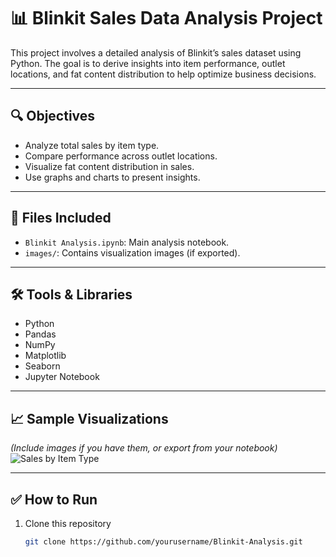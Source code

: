 # 📊 Blinkit Sales Data Analysis Project

This project involves a detailed analysis of Blinkit’s sales dataset using Python. The goal is to derive insights into item performance, outlet locations, and fat content distribution to help optimize business decisions.

---

## 🔍 Objectives
- Analyze total sales by item type.
- Compare performance across outlet locations.
- Visualize fat content distribution in sales.
- Use graphs and charts to present insights.

---

## 📁 Files Included
- `Blinkit Analysis.ipynb`: Main analysis notebook.
- `images/`: Contains visualization images (if exported).

---

## 🛠️ Tools & Libraries
- Python
- Pandas
- NumPy
- Matplotlib
- Seaborn
- Jupyter Notebook

---

## 📈 Sample Visualizations
*(Include images if you have them, or export from your notebook)*  
![Sales by Item Type](images/item_type_sales.png)

---

## ✅ How to Run
1. Clone this repository  
   ```bash
   git clone https://github.com/yourusername/Blinkit-Analysis.git
